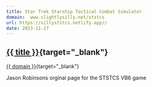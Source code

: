 ```yaml
---
title: Star Trek Starship Tactical Combat Simulator
domain:  www.slightlysilly.net/ststcs
url: https://sillyststcs.netlify.app//
date: 2023-11-27
---
```

## [{{ title }}]({{url}}){target="_blank"}
[{{ domain }}]({{url}}){target="_blank"}

Jason Robinsons orginal page for the STSTCS VB6 game


